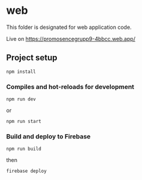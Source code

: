 # web

This folder is designated for web application code.

Live on https://promosencegrupp9-4bbcc.web.app/

## Project setup

```
npm install
```

### Compiles and hot-reloads for development

```
npm run dev
```

or

```
npm run start
```

### Build and deploy to Firebase

```
npm run build
```

then

```
firebase deploy
```
